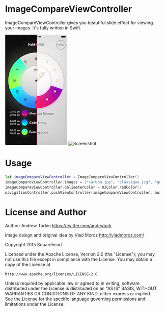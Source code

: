 # ImageCompareViewController

ImageCompareViewController gives you beautiful slide effect for viewing your images. It's fully written in Swift.

![Screenshot](https://raw.githubusercontent.com/AndrewTurkin/ImageCompareViewController/master/ImageCompareViewController/screens/screenshot0.png)
![Screenshot](https://raw.githubusercontent.com/AndrewTurkin/ImageCompareViewController/master/ImageCompareViewController/screens/screenshot1.gif)

Usage
=====
```swift
let imageCompareViewController = ImageCompareViewController()
imageCompareViewController.images = ["carbon.jpg", "classique.jpg", "gold.jpg", "minimal.jpg"]
imageCompareViewController.delimeterColor = UIColor.redColor()
navigationController.pushViewController(imageCompareViewController, animated:true)
```

License and Author
==================

Author: Andrew Turkin https://twitter.com/andrwturk

Image design and original idea by Vlad Moroz http://vladmoroz.com/

Copyright 2015 Squareheart

Licensed under the Apache License, Version 2.0 (the "License");
you may not use this file except in compliance with the License.
You may obtain a copy of the License at

    http://www.apache.org/licenses/LICENSE-2.0

Unless required by applicable law or agreed to in writing, software
distributed under the License is distributed on an "AS IS" BASIS,
WITHOUT WARRANTIES OR CONDITIONS OF ANY KIND, either express or implied.
See the License for the specific language governing permissions and
limitations under the License.
